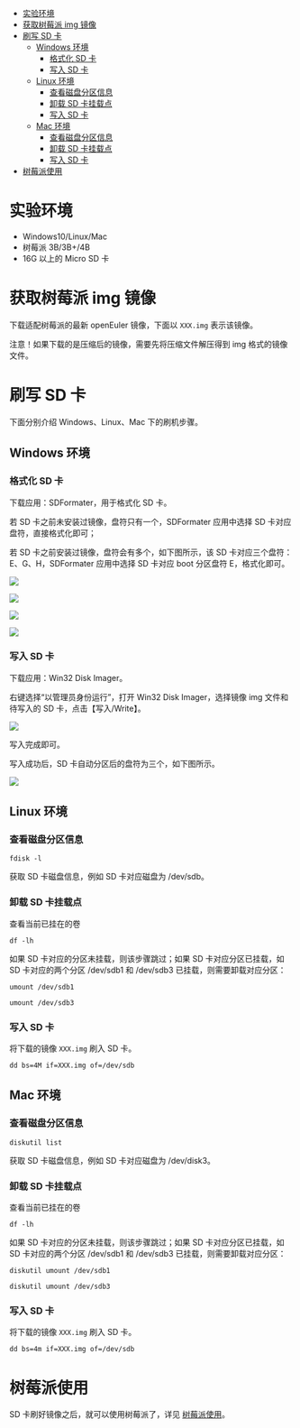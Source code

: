 <!-- TOC -->

- [实验环境](#实验环境)
- [获取树莓派 img 镜像](#获取树莓派-img-镜像)
- [刷写 SD 卡](#刷写-sd-卡)
    - [Windows 环境](#windows-环境)
        - [格式化 SD 卡](#格式化-sd-卡)
        - [写入 SD 卡](#写入-sd-卡)
    - [Linux 环境](#linux-环境)
        - [查看磁盘分区信息](#查看磁盘分区信息)
        - [卸载 SD 卡挂载点](#卸载-sd-卡挂载点)
        - [写入 SD 卡](#写入-sd-卡-1)
    - [Mac 环境](#mac-环境)
        - [查看磁盘分区信息](#查看磁盘分区信息-1)
        - [卸载 SD 卡挂载点](#卸载-sd-卡挂载点-1)
        - [写入 SD 卡](#写入-sd-卡-2)
- [树莓派使用](#树莓派使用)

<!-- /TOC -->

# 实验环境

- Windows10/Linux/Mac
- 树莓派 3B/3B+/4B
- 16G 以上的 Micro SD 卡

# 获取树莓派 img 镜像

下载适配树莓派的最新 openEuler 镜像，下面以 `XXX.img` 表示该镜像。

注意！如果下载的是压缩后的镜像，需要先将压缩文件解压得到 img 格式的镜像文件。

# 刷写 SD 卡

下面分别介绍 Windows、Linux、Mac 下的刷机步骤。

## Windows 环境

### 格式化 SD 卡

下载应用：SDFormater，用于格式化 SD 卡。

若 SD 卡之前未安装过镜像，盘符只有一个，SDFormater 应用中选择 SD 卡对应盘符，直接格式化即可；

若 SD 卡之前安装过镜像，盘符会有多个，如下图所示，该 SD 卡对应三个盘符：E、G、H，SDFormater 应用中选择 SD 卡对应 boot 分区盘符 E，格式化即可。

![](images/盘符.jpg)

![](images/格式化前.png)

![](images/格式化后.png)

![](images/格式化后盘.png)

### 写入 SD 卡

下载应用：Win32 Disk Imager。

右键选择“以管理员身份运行”，打开 Win32 Disk Imager，选择镜像 img 文件和待写入的 SD 卡，点击【写入/Write】。

![](images/写入SD.png)

写入完成即可。

写入成功后，SD 卡自动分区后的盘符为三个，如下图所示。

![](images/盘符.jpg)

## Linux 环境

### 查看磁盘分区信息

`fdisk -l`

获取 SD 卡磁盘信息，例如 SD 卡对应磁盘为 /dev/sdb。

### 卸载 SD 卡挂载点

查看当前已挂在的卷

`df -lh`

如果 SD 卡对应的分区未挂载，则该步骤跳过；如果 SD 卡对应分区已挂载，如 SD 卡对应的两个分区 /dev/sdb1 和 /dev/sdb3 已挂载，则需要卸载对应分区：

`umount /dev/sdb1`

`umount /dev/sdb3`

### 写入 SD 卡

将下载的镜像 `XXX.img` 刷入 SD 卡。

`dd bs=4M if=XXX.img of=/dev/sdb`

## Mac 环境

### 查看磁盘分区信息

`diskutil list`

获取 SD 卡磁盘信息，例如 SD 卡对应磁盘为 /dev/disk3。

### 卸载 SD 卡挂载点

查看当前已挂在的卷

`df -lh`

如果 SD 卡对应的分区未挂载，则该步骤跳过；如果 SD 卡对应分区已挂载，如 SD 卡对应的两个分区 /dev/sdb1 和 /dev/sdb3 已挂载，则需要卸载对应分区：

`diskutil umount /dev/sdb1`

`diskutil umount /dev/sdb3`

### 写入 SD 卡

将下载的镜像 `XXX.img` 刷入 SD 卡。

`dd bs=4m if=XXX.img of=/dev/sdb`

# 树莓派使用

SD 卡刷好镜像之后，就可以使用树莓派了，详见 [树莓派使用](./树莓派使用.md)。